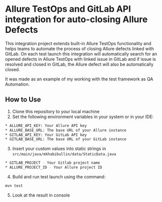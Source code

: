 # Allure TestOps and GitLab API integration for auto-closing Allure Defects

This integration project extends built-in Allure TestOps functionality and helps teams to automate the process of closing 
Allure defects linked with GitLab. On each test launch this integration will automatically search for an opened 
defects in Allure TestOps with linked issue in GitLab and if issue is resolved and closed in GitLab, the 
Allure defect will also be automatically closed.

It was made as an example of my working with the test framework as QA Automation. 

## How to Use

1. Clone this repository to your local machine
2. Set the following environment variables in your system or in your IDE:

```bash
* ALLURE_API_KEY: Your Allure API key
* ALLURE_BASE_URL: The base URL of your Allure instance
* GITLAB_API_KEY: Your GitLab API key
* GITLAB_BASE_URL: The base URL of your GitLab instance
```
3. Insert your custom values into static strings in `src/main/java/mkhabibullin/data/StaticData.java`
```bash
* GITLAB_PROJECT - Your Gitlab project name
* ALLURE_PROJECT_ID - Your Allure project ID
```
4. Build and run test launch using the command:
```bash
mvn test
```
5. Look at the result in console
